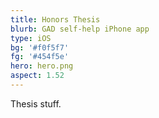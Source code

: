 ```yaml
---
title: Honors Thesis
blurb: GAD self-help iPhone app
type: iOS
bg: '#f0f5f7'
fg: '#454f5e'
hero: hero.png
aspect: 1.52
---
```


Thesis stuff.